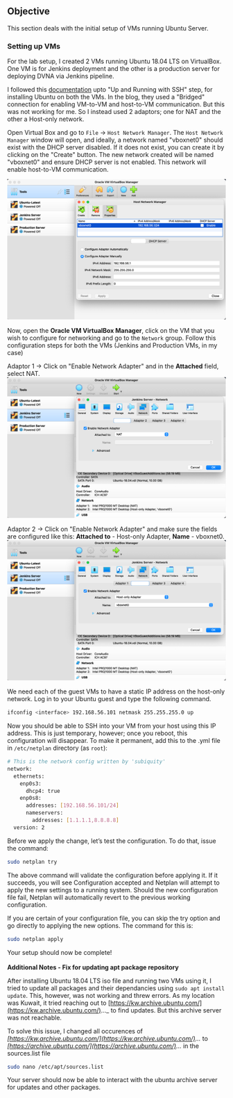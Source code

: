 ## **Objective**

This section deals with the initial setup of VMs running Ubuntu Server.

### **Setting up VMs**
For the lab setup, I created 2 VMs running Ubuntu 18.04 LTS on VirtualBox. One VM is for Jenkins deployment and the other is a production server for deploying DVNA via Jenkins pipeline. 

I followed this [documentation](https://hibbard.eu/install-ubuntu-virtual-box/) upto "Up and Running with SSH" step, for installing Ubuntu on both the VMs. In the blog, they used a "Bridged" connection for enabling VM-to-VM and host-to-VM communication. But this was not working for me. So I instead used 2 adaptors; one for NAT and the other a Host-only network.

Open Virtual Box and go to `File` -> `Host Network Manager`. The `Host Network Manager` window will open, and ideally, a network named "vboxnet0" should exist with the DHCP server disabled. If it does not exist, you can create it by clicking on the "Create" button. The new network created will be named "vboxnet0" and ensure DHCP server is not enabled. This network will enable host-to-VM communication.

![Screenshot](img/vm_setup_1.png)

Now, open the **Oracle VM VirtualBox Manager**, click on the VM that you wish to configure for networking and go to the `Network` group. Follow this configuration steps for both the VMs (Jenkins and Production VMs, in my case) 

Adaptor 1 -> Click on "Enable Network Adapter" and in the **Attached** field, select NAT.
![Screenshot](img/vm_setup_2.png)

Adaptor 2 -> Click on "Enable Network Adapter" and make sure the fields are configured like this: **Attached to** - Host-only Adapter,  **Name** - vboxnet0.
![Screenshot](img/vm_setup_3.png)

We need each of the guest VMs to have a static IP address on the host-only network. Log in to your Ubuntu guest and type the following command.

```bash
ifconfig <interface> 192.168.56.101 netmask 255.255.255.0 up
```

Now you should be able to SSH into your VM from your host using this IP address. This is just temporary, however; once you reboot, this configuration will disappear. To make it permanent, add this to the .yml file in `/etc/netplan` directory (as `root`):
```bash
# This is the network config written by 'subiquity'
network:
  ethernets:
    enp0s3:
      dhcp4: true
    enp0s8:
      addresses: [192.168.56.101/24]
      nameservers:
        addresses: [1.1.1.1,8.8.8.8]
  version: 2
```

Before we apply the change, let’s test the configuration. To do that, issue the command:

```bash
sudo netplan try
```

The above command will validate the configuration before applying it. If it succeeds, you will see Configuration accepted and Netplan will attempt to apply the new settings to a running system. Should the new configuration file fail, Netplan will automatically revert to the previous working configuration.

If you are certain of your configuration file, you can skip the try option and go directly to applying the new options. The command for this is:

```bash
sudo netplan apply
```

Your setup should now be complete!
<br><br>
**Additional Notes - Fix for updating apt package repository**

After installing Ubuntu 18.04 LTS iso file and running two VMs using it, I tried to update all packages and their dependancies using  `sudo apt install update`. This, however, was not working and threw  errors. As my location was Kuwait, it tried reaching out to [https://kw.archive.ubuntu.com/](https://kw.archive.ubuntu.com/)..._ to find updates. But this archive server was not reachable.

To solve this issue, I changed all occurences of _[https://kw.archive.ubuntu.com/](https://kw.archive.ubuntu.com/)..._ to _[https://archive.ubuntu.com/](https://archive.ubuntu.com/)..._ in the sources.list file

```bash
sudo nano /etc/apt/sources.list
```

Your server should now be able to interact with the ubuntu archive server for updates and other packages.


